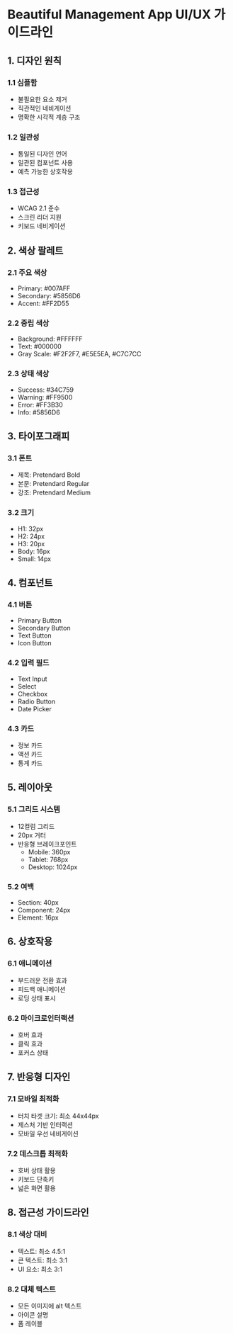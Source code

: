 # Beautiful Management App UI/UX 가이드라인

## 1. 디자인 원칙
### 1.1 심플함
- 불필요한 요소 제거
- 직관적인 네비게이션
- 명확한 시각적 계층 구조

### 1.2 일관성
- 통일된 디자인 언어
- 일관된 컴포넌트 사용
- 예측 가능한 상호작용

### 1.3 접근성
- WCAG 2.1 준수
- 스크린 리더 지원
- 키보드 네비게이션

## 2. 색상 팔레트
### 2.1 주요 색상
- Primary: #007AFF
- Secondary: #5856D6
- Accent: #FF2D55

### 2.2 중립 색상
- Background: #FFFFFF
- Text: #000000
- Gray Scale: #F2F2F7, #E5E5EA, #C7C7CC

### 2.3 상태 색상
- Success: #34C759
- Warning: #FF9500
- Error: #FF3B30
- Info: #5856D6

## 3. 타이포그래피
### 3.1 폰트
- 제목: Pretendard Bold
- 본문: Pretendard Regular
- 강조: Pretendard Medium

### 3.2 크기
- H1: 32px
- H2: 24px
- H3: 20px
- Body: 16px
- Small: 14px

## 4. 컴포넌트
### 4.1 버튼
- Primary Button
- Secondary Button
- Text Button
- Icon Button

### 4.2 입력 필드
- Text Input
- Select
- Checkbox
- Radio Button
- Date Picker

### 4.3 카드
- 정보 카드
- 액션 카드
- 통계 카드

## 5. 레이아웃
### 5.1 그리드 시스템
- 12컬럼 그리드
- 20px 거터
- 반응형 브레이크포인트
  - Mobile: 360px
  - Tablet: 768px
  - Desktop: 1024px

### 5.2 여백
- Section: 40px
- Component: 24px
- Element: 16px

## 6. 상호작용
### 6.1 애니메이션
- 부드러운 전환 효과
- 피드백 애니메이션
- 로딩 상태 표시

### 6.2 마이크로인터랙션
- 호버 효과
- 클릭 효과
- 포커스 상태

## 7. 반응형 디자인
### 7.1 모바일 최적화
- 터치 타겟 크기: 최소 44x44px
- 제스처 기반 인터랙션
- 모바일 우선 네비게이션

### 7.2 데스크톱 최적화
- 호버 상태 활용
- 키보드 단축키
- 넓은 화면 활용

## 8. 접근성 가이드라인
### 8.1 색상 대비
- 텍스트: 최소 4.5:1
- 큰 텍스트: 최소 3:1
- UI 요소: 최소 3:1

### 8.2 대체 텍스트
- 모든 이미지에 alt 텍스트
- 아이콘 설명
- 폼 레이블 